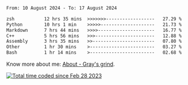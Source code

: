 <!--START_SECTION:waka-->

```txt
From: 10 August 2024 - To: 17 August 2024

zsh           12 hrs 35 mins  >>>>>>>------------------   27.29 %
Python        10 hrs 1 min    >>>>>--------------------   21.73 %
Markdown      7 hrs 44 mins   >>>>---------------------   16.77 %
C++           5 hrs 56 mins   >>>----------------------   12.88 %
Assembly      3 hrs 35 mins   >>-----------------------   07.80 %
Other         1 hr 30 mins    >------------------------   03.27 %
Bash          1 hr 14 mins    >------------------------   02.68 %
```

<!--END_SECTION:waka-->

<!-- [![grayxu's github stats](https://github-readme-stats.vercel.app/api?username=grayxu&count_private=true&show_icons=true)](https://github.com/grayxu) -->

Know more about me: [About - Gray's grind](https://www.grayxu.cn/).
<p align="left">
  <a href="https://wakatime.com/@c69eb31e-43a1-463f-8968-c3449e386f57"><img src="https://wakatime.com/badge/user/c69eb31e-43a1-463f-8968-c3449e386f57.svg" title="Total time coded since Feb 28 2023" /></a>
</p>

